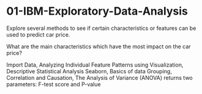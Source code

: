 # 01-IBM-Exploratory-Data-Analysis
Explore several methods to see if certain characteristics or features can be used to predict car price.

What are the main characteristics which have the most impact on the car price?

Import Data, 
Analyzing Individual Feature Patterns using Visualization,
Descriptive Statistical Analysis Seaborn,
Basics of data Grouping,
Correlation and Causation,
The Analysis of Variance (ANOVA) returns two parameters: F-test score and P-value
